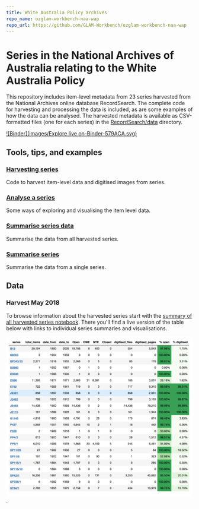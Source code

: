```yaml
---
title: White Australia Policy archives
repo_name: ozglam-workbench-naa-wap
repo_url: https://github.com/GLAM-Workbench/ozglam-workbench-naa-wap
---
```


# Series in the National Archives of Australia relating to the White Australia Policy

This repository includes item-level metadata from 23 series harvested from the National Archives online database RecordSearch. The complete code for harvesting and processing the data is included, as are some examples of how the data can be analysed. The harvested metadata is available as CSV-formatted files (one for each series) in the [RecordSearch/data](https://github.com/GLAM-Workbench/ozglam-workbench-naa-wap/tree/master/RecordSearch/data) directory.

[![Binder](images/Explore live on-Binder-579ACA.svg)](https://mybinder.org/v2/gh/wragge/ozglam-workbench-naa-wap/master)

## Tools, tips, and examples

### [Harvesting series](https://nbviewer.jupyter.org/github/GLAM-Workbench/ozglam-workbench-naa-wap/blob/master/RecordSearch/1.%20Harvesting%20series.ipynb)  
Code to harvest item-level data and digitised images from series.

### [Analyse a series](https://nbviewer.jupyter.org/github/GLAM-Workbench/ozglam-workbench-naa-wap/blob/master/RecordSearch/2.%20Analyse%20a%20series.ipynb)  
Some ways of exploring and visualising the item level data.

### [Summarise series data](https://nbviewer.jupyter.org/github/GLAM-Workbench/ozglam-workbench-naa-wap/blob/master/RecordSearch/Summarise%20series%20data.ipynb)  
Summarise the data from all harvested series.

### [Summarise series](https://nbviewer.jupyter.org/github/GLAM-Workbench/ozglam-workbench-naa-wap/blob/master/RecordSearch/series-summary.ipynb)  
Summarise the data from a single series.

## Data

### Harvest May 2018

To browse information about the harvested series start with the [summary of all harvested series notebook](https://nbviewer.jupyter.org/github/GLAM-Workbench/ozglam-workbench-naa-wap/blob/master/RecordSearch/Summary%20of%20all%20harvested%20series.ipynb). There you'll find a live version of the table below with links to individual series summaries and visualisations.

[![Table of harvested series](images/naa-wap-series.png)](https://nbviewer.jupyter.org/github/GLAM-Workbench/ozglam-workbench-naa-wap/blob/master/RecordSearch/Summary%20of%20all%20harvested%20series.ipynb).
